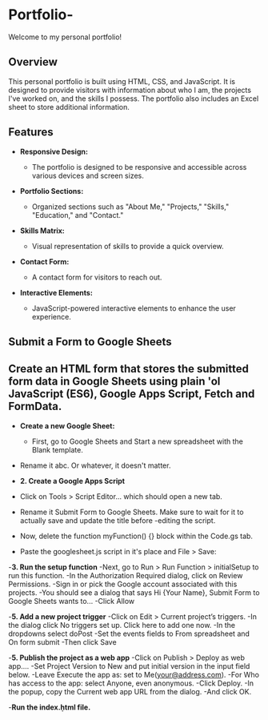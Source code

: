 # Portfolio-

Welcome to my personal portfolio!

## Overview

This personal portfolio is built using HTML, CSS, and JavaScript. It is designed to provide visitors with information about who I am, the projects I've worked on, and the skills I possess. The portfolio also includes an Excel sheet to store additional information.

## Features

- **Responsive Design:**
  - The portfolio is designed to be responsive and accessible across various devices and screen sizes.

- **Portfolio Sections:**
  - Organized sections such as "About Me," "Projects," "Skills," "Education," and "Contact."

- **Skills Matrix:**
  - Visual representation of skills to provide a quick overview.

- **Contact Form:**
  - A contact form for visitors to reach out.

- **Interactive Elements:**
  - JavaScript-powered interactive elements to enhance the user experience.

## Submit a Form to Google Sheets 


## Create an HTML form that stores the submitted form data in Google Sheets using plain 'ol JavaScript (ES6), Google Apps Script, Fetch and FormData.
- **Create a new Google Sheet:**
  - First, go to Google Sheets and Start a new spreadsheet with the Blank template.
 - Rename it abc. Or whatever, it doesn't matter.

- **2. Create a Google Apps Script**
 - Click on Tools > Script Editor… which should open a new tab.
 - Rename it Submit Form to Google Sheets. Make sure to wait for it to actually save and update the title before -editing the script.
 - Now, delete the function myFunction() {} block within the Code.gs tab.
 - Paste the googlesheet.js script in it's place and File > Save:

-**3. Run the setup function**
-Next, go to Run > Run Function > initialSetup to run this function.
-In the Authorization Required dialog, click on Review Permissions.
-Sign in or pick the Google account associated with this projects.
-You should see a dialog that says Hi {Your Name}, Submit Form to Google Sheets wants to...
-Click Allow

-**5. Add a new project trigger**
-Click on Edit > Current project’s triggers.
-In the dialog click No triggers set up. Click here to add one now.
-In the dropdowns select doPost
-Set the events fields to From spreadsheet and On form submit
-Then click Save

-**5. Publish the project as a web app**
-Click on Publish > Deploy as web app….
-Set Project Version to New and put initial version in the input field below.
-Leave Execute the app as: set to Me(your@address.com).
-For Who has access to the app: select Anyone, even anonymous.
-Click Deploy.
-In the popup, copy the Current web app URL from the dialog.
-And click OK.

-**Run the index.ḥtml file.**
